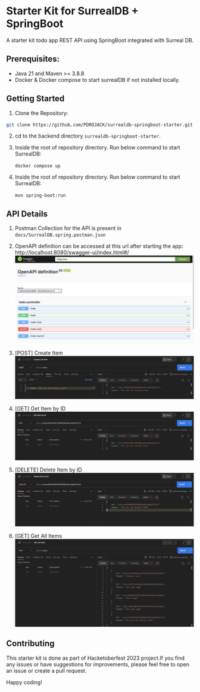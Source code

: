# Starter Kit for SurrealDB + SpringBoot

A starter kit todo app REST API using SpringBoot integrated with Surreal DB.  

## Prerequisites:

- Java 21 and Maven >= 3.8.8
- Docker & Docker compose to start surrealDB if not installed locally.

## Getting Started

1. Clone the Repository:

```bash
git clone https://github.com/PDROJACK/surrealdb-springboot-starter.git
```

2. cd to the backend directory `surrealdb-springboot-starter`.

3. Inside the root of repository directory. Run below command to start SurrealDB:
    
    ```docker compose up```

4. Inside the root of repository directory. Run below command to start SurrealDB:
    
    ```mvn spring-boot:run```

## API Details
1. Postman Collection for the API is present in ```docs/SurrealDB.spring.postman.json```

2. OpenAPI definition can be accessed at this url after starting the app: http://localhost:8080/swagger-ui/index.html#/
![alt text](./docs/openapi.png)

3. [POST] Create Item
![alt text](./docs/post.png)

4. [GET] Get Item by ID
![alt text](./docs/getid.png)

5. [DELETE] Delete Item by ID
![alt text](./docs/deleteid.png)

6. [GET] Get All Items
![alt text](./docs/getall.png)

## Contributing

This starter kit is done as part of Hacketoberfest 2023 project.If you find any issues or have suggestions for improvements, please feel free to open an issue or create a pull request.

Happy coding!
